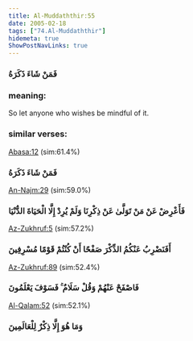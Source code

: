 ```yaml
---
title: Al-Muddaththir:55
date: 2005-02-18
tags: ["74.Al-Muddaththir"]
hidemeta: true 
ShowPostNavLinks: true 
---
```

### فَمَنْ شَاءَ ذَكَرَهُ
### meaning: 
So let anyone who wishes be mindful of it.
### similar verses: 

[Abasa:12](/80/12) (sim:61.4%)

### فَمَنْ شَاءَ ذَكَرَهُ

[An-Najm:29](/53/29) (sim:59.0%)

### فَأَعْرِضْ عَنْ مَنْ تَوَلَّىٰ عَنْ ذِكْرِنَا وَلَمْ يُرِدْ إِلَّا الْحَيَاةَ الدُّنْيَا

[Az-Zukhruf:5](/43/5) (sim:57.2%)

### أَفَنَضْرِبُ عَنْكُمُ الذِّكْرَ صَفْحًا أَنْ كُنْتُمْ قَوْمًا مُسْرِفِينَ

[Az-Zukhruf:89](/43/89) (sim:52.4%)

### فَاصْفَحْ عَنْهُمْ وَقُلْ سَلَامٌ ۚ فَسَوْفَ يَعْلَمُونَ

[Al-Qalam:52](/68/52) (sim:52.1%)

### وَمَا هُوَ إِلَّا ذِكْرٌ لِلْعَالَمِينَ
